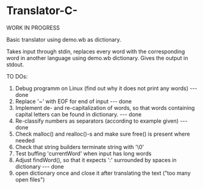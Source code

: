 # Translator-C-

WORK IN PROGRESS

Basic translator using demo.wb as dictionary. 

Takes input through stdin, replaces every word with the corresponding word in another language using demo.wb dictionary.
Gives the output in stdout.

TO DOs:
1. Debug programm on Linux (find out why it does not print any words) --- done
2. Replace '~' with EOF for end of input --- done
3. Implement de- and re-capitalization of words, so that words containing capital letters can be found in dictionary. --- done
4. Re-classify numbers as separators (according to example given) --- done
5. Check malloc() and realloc()-s and make sure free() is present where needed
6. Check that string builders terminate string with '\0'
7. Test buffing 'currentWord' when input has long words
8. Adjust findWord(), so that it expects ':' surrounded by spaces in dictionary --- done
9. open dictionary once and close it after translating the text ("too many open files")
